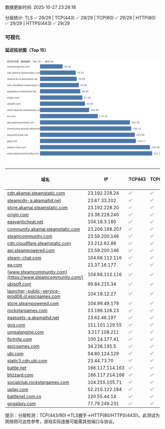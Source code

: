 数据更新时间: 2025-10-27 23:26:18

分层统计: TLS ✅ 29/29 | TCP(443) ✅ 29/29 | TCP(80) ✅ 29/29 | HTTP(80) ✅ 29/29 | HTTPS(443) ✅ 29/29

### 可视化

#### 延迟柱状图（Top 15）

![Latency Chart](latency_chart.svg)

| 域名 | IP | TCP443 | TCP80 | TLS 握手 | HTTP(80) | 状态码 | HTTPS(443) | 状态码(HTTPS) | 延迟(ms) |
|---|---|---|---|---|---|---|---|---|---|
| [cdn.akamai.steamstatic.com](https://cdn.akamai.steamstatic.com/) | 23.192.228.24 | ✅ | ✅ | ✅ | ✅ | 200 | ✅ | 200 | 76.91 |
| [steamcdn-a.akamaihd.net](https://steamcdn-a.akamaihd.net/) | 23.67.33.202 | ✅ | ✅ | ✅ | ✅ | 200 | ✅ | 200 | 78.89 |
| [store.akamai.steamstatic.com](https://store.akamai.steamstatic.com/) | 23.192.228.20 | ✅ | ✅ | ✅ | ✅ | 403 | ✅ | 403 | 105.65 |
| [origin.com](https://origin.com/) | 23.38.229.240 | ✅ | ✅ | ✅ | ✅ | 301 | ✅ | 301 | 91.19 |
| [easyanticheat.net](https://easyanticheat.net/) | 104.18.3.180 | ✅ | ✅ | ✅ | ✅ | 301 | ✅ | 301 | 203.89 |
| [community.akamai.steamstatic.com](https://community.akamai.steamstatic.com/) | 23.206.188.207 | ✅ | ✅ | ✅ | ✅ | 403 | ✅ | 403 | 196.19 |
| [steamcommunity.com](https://steamcommunity.com/) | 23.59.200.146 | ✅ | ✅ | ✅ | ✅ | 302 | ✅ | 200 | 270.8 |
| [cdn.cloudflare.steamstatic.com](https://cdn.cloudflare.steamstatic.com/) | 23.212.62.88 | ✅ | ✅ | ✅ | ✅ | 200 | ✅ | 301 | 83.65 |
| [api.steampowered.com](https://api.steampowered.com/) | 23.59.200.146 | ✅ | ✅ | ✅ | ✅ | 404 | ✅ | 404 | 193.39 |
| [steam-chat.com](https://steam-chat.com/) | 104.68.112.116 | ✅ | ✅ | ✅ | ✅ | 302 | ✅ | 404 | 236.4 |
| [ea.com](https://ea.com/) | 23.37.16.177 | ✅ | ✅ | ✅ | ✅ | 301 | ✅ | 301 | 124.18 |
| [www.steamcommunity.com](https://www.steamcommunity.com/) | 104.68.112.116 | ✅ | ✅ | ✅ | ✅ | 302 | ✅ | 302 | 241.1 |
| [ubisoft.com](https://ubisoft.com/) | 99.84.215.34 | ✅ | ✅ | ✅ | ✅ | 301 | ✅ | 301 | 96.8 |
| [launcher-public-service-prod06.ol.epicgames.com](https://launcher-public-service-prod06.ol.epicgames.com/) | 104.18.12.27 | ✅ | ✅ | ✅ | ✅ | 404 | ✅ | 404 | 292.01 |
| [store.steampowered.com](https://store.steampowered.com/) | 104.99.49.179 | ✅ | ✅ | ✅ | ✅ | 302 | ✅ | 200 | 363.96 |
| [rockstargames.com](https://rockstargames.com/) | 23.196.126.23 | ✅ | ✅ | ✅ | ✅ | 301 | ✅ | 301 | 48.58 |
| [eaassets-a.akamaihd.net](https://eaassets-a.akamaihd.net/) | 23.62.46.197 | ✅ | ✅ | ✅ | ✅ | 404 | ✅ | 404 | 86.69 |
| [gog.com](https://gog.com/) | 151.101.129.55 | ✅ | ✅ | ✅ | ✅ | 301 | ✅ | 301 | 206.17 |
| [unrealengine.com](https://unrealengine.com/) | 3.217.108.211 | ✅ | ✅ | ✅ | ✅ | 301 | ✅ | 301 | 374.59 |
| [fortnite.com](https://fortnite.com/) | 100.24.177.41 | ✅ | ✅ | ✅ | ✅ | 301 | ✅ | 301 | 372.47 |
| [epicgames.com](https://epicgames.com/) | 34.236.195.5 | ✅ | ✅ | ✅ | ✅ | 301 | ✅ | 302 | 359.32 |
| [ubi.com](https://ubi.com/) | 54.80.124.129 | ✅ | ✅ | ✅ | ✅ | 301 | ✅ | 301 | 295.65 |
| [static3.cdn.ubi.com](https://static3.cdn.ubi.com/) | 23.44.73.70 | ✅ | ✅ | ✅ | ✅ | 401 | ✅ | 401 | 298.84 |
| [battle.net](https://battle.net/) | 166.117.114.163 | ✅ | ✅ | ✅ | ✅ | 301 | ✅ | 301 | 292.61 |
| [blizzard.com](https://blizzard.com/) | 166.117.214.166 | ✅ | ✅ | ✅ | ✅ | 302 | ✅ | 302 | 295.58 |
| [socialclub.rockstargames.com](https://socialclub.rockstargames.com/) | 104.255.105.71 | ✅ | ✅ | ✅ | ✅ | 301 | ✅ | 307 | 393.48 |
| [uplay.com](https://uplay.com/) | 52.210.122.184 | ✅ | ✅ | ✅ | ✅ | 301 | ✅ | 301 | 572.53 |
| [battlenet.com.cn](https://battlenet.com.cn/) | 120.55.44.14 | ✅ | ✅ | ✅ | ✅ | 308 | ✅ | 302 | 754.85 |
| [gogalaxy.com](https://gogalaxy.com/) | 77.79.249.231 | ✅ | ✅ | ✅ | ✅ | 301 | ✅ | 301 | 712.36 |

提示：分层检测：TCP(443/80)→TLS握手→HTTP(80/HTTPS(443))。此测试为网络侧可达性参考，游戏实际连接可能需其他端口与协议。